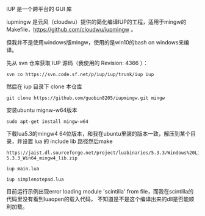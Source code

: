 IUP 是一个跨平台的 GUI 库

iupmingw 是云风（cloudwu）提供的简化编译IUP的工程，适用于mingw的 Makefile，https://github.com/cloudwu/iupmingw 。

但我并不是使用windows版mingw，使用的是win10的bash on windows来编译。

先从 svn 仓库获取 IUP 源码（我使用的 Revision: 4366 ）：

```
svn co https://svn.code.sf.net/p/iup/iup/trunk/iup iup
```

然后在 iup 目录下 clone 本仓库

```
git clone https://github.com/guobin8205/iupmingw.git mingw
```

安装ubuntu mignw-w64版本
```
sudo apt-get install mingw-w64
```


下载lua5.3的mingw4 64位版本，和我在ubuntu里装的版本一致，解压到某个目录，并设置 lua 的 include lib 路径然后make
```
https://jaist.dl.sourceforge.net/project/luabinaries/5.3.3/Windows%20Libraries/Static/lua-5.3.3_Win64_mingw4_lib.zip
```

```
iup main.lua

iup simplenotepad.lua

```
目前运行示例出现error loading module 'scintilla' from file，而我在scintilla的代码里没有看到luaopen的载入代码，
不知道是不是这个编译出来的dll是否能顺利加载。

